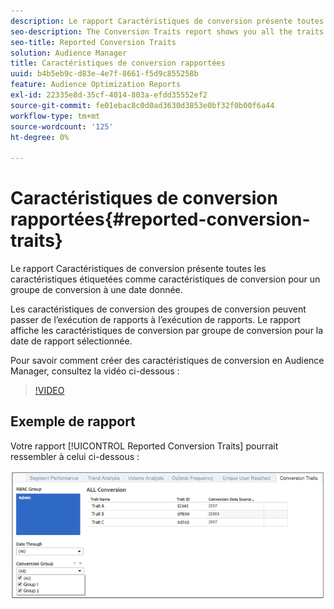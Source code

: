 ```yaml
---
description: Le rapport Caractéristiques de conversion présente toutes les caractéristiques étiquetées comme caractéristiques de conversion pour un groupe de conversion à une date donnée. Les caractéristiques de conversion des groupes de conversion peuvent passer de l’exécution de rapports à l’exécution de rapports. Le rapport affiche les caractéristiques de conversion par groupe de conversion pour la date de rapport sélectionnée.
seo-description: The Conversion Traits report shows you all the traits labeled as conversion traits for a conversion group at a certain date. Conversion traits for conversion groups can change from reporting run to reporting run. The report displays conversion traits by conversion group for the selected reporting date.
seo-title: Reported Conversion Traits
solution: Audience Manager
title: Caractéristiques de conversion rapportées
uuid: b4b5eb9c-d83e-4e7f-8661-f5d9c855258b
feature: Audience Optimization Reports
exl-id: 22335e8d-35cf-4014-803a-efdd35552ef2
source-git-commit: fe01ebac8c0d0ad3630d3853e0bf32f0b00f6a44
workflow-type: tm+mt
source-wordcount: '125'
ht-degree: 0%

---
```


# Caractéristiques de conversion rapportées{#reported-conversion-traits}

Le rapport Caractéristiques de conversion présente toutes les caractéristiques étiquetées comme caractéristiques de conversion pour un groupe de conversion à une date donnée.

Les caractéristiques de conversion des groupes de conversion peuvent passer de l’exécution de rapports à l’exécution de rapports. Le rapport affiche les caractéristiques de conversion par groupe de conversion pour la date de rapport sélectionnée.

Pour savoir comment créer des caractéristiques de conversion en Audience Manager, consultez la vidéo ci-dessous :

>[!VIDEO](https://video.tv.adobe.com/v/328076?captions=fre_fr)

## Exemple de rapport

Votre rapport [!UICONTROL Reported Conversion Traits] pourrait ressembler à celui ci-dessous :

![](assets/reported-conversion-traits.png)

